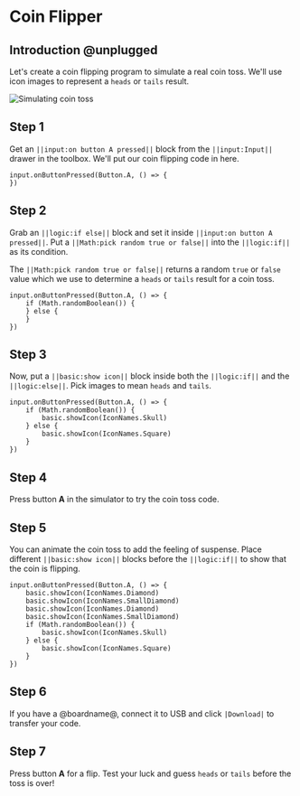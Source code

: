 # Coin Flipper

## Introduction @unplugged

Let's create a coin flipping program to simulate a real coin toss. We'll use icon images to represent a `heads` or `tails` result.

![Simulating coin toss](/static/mb/projects/coin-flipper/coin-flipper.gif)

## Step 1

Get an `||input:on button A pressed||` block from the `||input:Input||` drawer in the toolbox. We'll put our coin flipping code in here.

```blocks
input.onButtonPressed(Button.A, () => {
})
```

## Step 2

Grab an `||logic:if else||` block and set it inside `||input:on button A pressed||`. Put a `||Math:pick random true or false||` into the `||logic:if||` as its condition.

The `||Math:pick random true or false||` returns a random `true` or `false` value which we use to determine a `heads` or `tails` result for a coin toss.

```blocks
input.onButtonPressed(Button.A, () => {
    if (Math.randomBoolean()) {
    } else {
    }
})
```

## Step 3

Now, put a `||basic:show icon||` block inside both the `||logic:if||` and the `||logic:else||`. Pick images to mean `heads` and `tails`.

```blocks
input.onButtonPressed(Button.A, () => {
    if (Math.randomBoolean()) {
        basic.showIcon(IconNames.Skull)
    } else {
        basic.showIcon(IconNames.Square)
    }
})
```

## Step 4

Press button **A** in the simulator to try the coin toss code.

## Step 5

You can animate the coin toss to add the feeling of suspense. Place different `||basic:show icon||` blocks before the `||logic:if||` to show that the coin is flipping.

```blocks
input.onButtonPressed(Button.A, () => {
    basic.showIcon(IconNames.Diamond)
    basic.showIcon(IconNames.SmallDiamond)
    basic.showIcon(IconNames.Diamond)
    basic.showIcon(IconNames.SmallDiamond)
    if (Math.randomBoolean()) {
        basic.showIcon(IconNames.Skull)
    } else {
        basic.showIcon(IconNames.Square)
    }
})
```

## Step 6

If you have a @boardname@, connect it to USB and click `|Download|` to transfer your code.

## Step 7

Press button **A** for a flip. Test your luck and guess `heads` or `tails` before the toss is over!